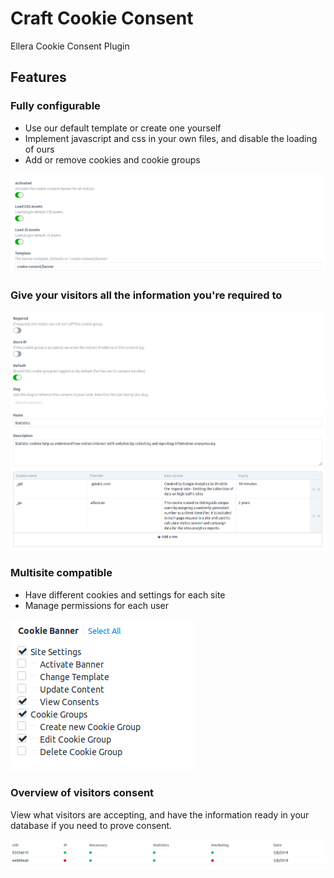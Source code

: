 # Craft Cookie Consent

Ellera Cookie Consent Plugin

## Features
### Fully configurable
- Use our default template or create one yourself
- Implement javascript and css in your own files, and disable the loading of ours
- Add or remove cookies and cookie groups

![Configurable](docs/configure.png)

### Give your visitors all the information you're required to

![Cookies](docs/cookies.png)
### Multisite compatible
- Have different cookies and settings for each site
- Manage permissions for each user

![User Permissions](docs/user_permissions.png)

### Overview of visitors consent

View what visitors are accepting, and have the information ready in your database if you need to prove consent.

![Overview](docs/overview.png)
